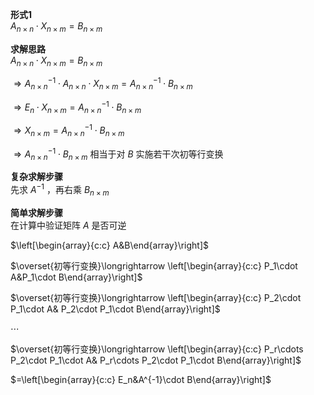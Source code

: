 **形式1**  
 $A_{n\times n}\cdot X_{n\times m}  
=B_{n\times m}$   
  
**求解思路**  
 $A_{n\times n}\cdot X_{n\times m}  
=B_{n\times m}$   
  
 $\Rightarrow A_{n\times n}^{-1}\cdot   
A_{n\times n}\cdot X_{n\times m}  
=A_{n\times n}^{-1}\cdot B_{n\times m}$   
  
 $\Rightarrow E_n \cdot X_{n\times m}  
=A_{n\times n}^{-1}\cdot B_{n\times m}$   
  
 $\Rightarrow X_{n\times m}  
=A_{n\times n}^{-1}\cdot B_{n\times m}$   
  
 $\Rightarrow A_{n\times n}^{-1}\cdot B_{n\times m}$ 相当于对 $B$ 实施若干次初等行变换  
  
**复杂求解步骤**  
先求 $A^{-1}$ ，再右乘 $B_{n\times m}$   
  
**简单求解步骤**  
在计算中验证矩阵 $A$ 是否可逆  
  
 $\left[\begin{array}{c:c}  
A&B\end{array}\right]$   
  
 $\overset{初等行变换}\longrightarrow  
\left[\begin{array}{c:c}  
P_1\cdot A&P_1\cdot B\end{array}\right]$   
  
 $\overset{初等行变换}\longrightarrow  
\left[\begin{array}{c:c}  
P_2\cdot P_1\cdot A&  
P_2\cdot P_1\cdot B\end{array}\right]$   
  
 $\cdots$   
  
 $\overset{初等行变换}\longrightarrow  
\left[\begin{array}{c:c}  
P_r\cdots P_2\cdot P_1\cdot A&  
P_r\cdots P_2\cdot P_1\cdot B\end{array}\right]$   
  
 $=\left[\begin{array}{c:c}  
E_n&A^{-1}\cdot B\end{array}\right]$   
  
